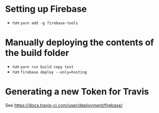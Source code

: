 # Setting up Firebase

- run `yarn add -g firebase-tools`

# Manually deploying the contents of the build folder

- run `yarn run build copy test`
- run `firebase deploy --only=hosting`

# Generating a new Token for Travis
See https://docs.travis-ci.com/user/deployment/firebase/
